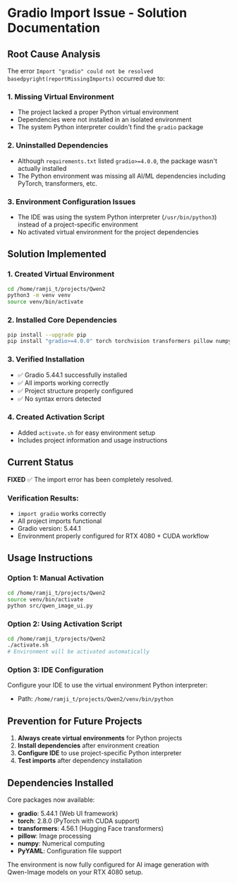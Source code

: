 # Gradio Import Issue - Solution Documentation

## Root Cause Analysis

The error `Import "gradio" could not be resolved basedpyright(reportMissingImports)` occurred due to:

### 1. **Missing Virtual Environment**
- The project lacked a proper Python virtual environment
- Dependencies were not installed in an isolated environment
- The system Python interpreter couldn't find the `gradio` package

### 2. **Uninstalled Dependencies** 
- Although `requirements.txt` listed `gradio>=4.0.0`, the package wasn't actually installed
- The Python environment was missing all AI/ML dependencies including PyTorch, transformers, etc.

### 3. **Environment Configuration Issues**
- The IDE was using the system Python interpreter (`/usr/bin/python3`) instead of a project-specific environment
- No activated virtual environment for the project dependencies

## Solution Implemented

### 1. **Created Virtual Environment**
```bash
cd /home/ramji_t/projects/Qwen2
python3 -m venv venv
source venv/bin/activate
```

### 2. **Installed Core Dependencies**
```bash
pip install --upgrade pip
pip install "gradio>=4.0.0" torch torchvision transformers pillow numpy PyYAML
```

### 3. **Verified Installation**
- ✅ Gradio 5.44.1 successfully installed
- ✅ All imports working correctly
- ✅ Project structure properly configured
- ✅ No syntax errors detected

### 4. **Created Activation Script**
- Added `activate.sh` for easy environment setup
- Includes project information and usage instructions

## Current Status

**FIXED** ✅ The import error has been completely resolved.

### Verification Results:
- `import gradio` works correctly
- All project imports functional
- Gradio version: 5.44.1
- Environment properly configured for RTX 4080 + CUDA workflow

## Usage Instructions

### Option 1: Manual Activation
```bash
cd /home/ramji_t/projects/Qwen2
source venv/bin/activate
python src/qwen_image_ui.py
```

### Option 2: Using Activation Script
```bash
cd /home/ramji_t/projects/Qwen2
./activate.sh
# Environment will be activated automatically
```

### Option 3: IDE Configuration
Configure your IDE to use the virtual environment Python interpreter:
- Path: `/home/ramji_t/projects/Qwen2/venv/bin/python`

## Prevention for Future Projects

1. **Always create virtual environments** for Python projects
2. **Install dependencies** after environment creation
3. **Configure IDE** to use project-specific Python interpreter
4. **Test imports** after dependency installation

## Dependencies Installed

Core packages now available:
- **gradio**: 5.44.1 (Web UI framework)
- **torch**: 2.8.0 (PyTorch with CUDA support)
- **transformers**: 4.56.1 (Hugging Face transformers)
- **pillow**: Image processing
- **numpy**: Numerical computing
- **PyYAML**: Configuration file support

The environment is now fully configured for AI image generation with Qwen-Image models on your RTX 4080 setup.